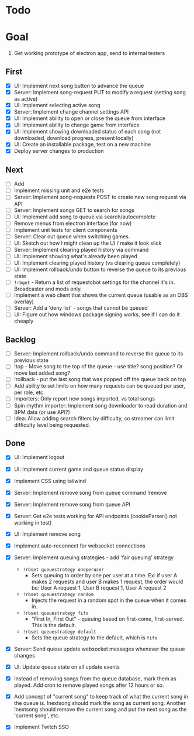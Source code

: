 # Todo

# Goal

1. Get working prototype of electron app, send to internal testers

## First

- [x] UI: Implement next song button to advance the queue
- [x] Server: Implement song-request PUT to modify a request (setting song as active)
- [x] UI: Implement selecting active song
- [x] Server: Implement change channel settings API
- [x] UI: Implement ability to open or close the queue from interface
- [x] UI: Implement ability to change game from interface
- [x] UI: Implement showing downloaded status of each song (not downloaded, download progress, present locally)
- [x] UI: Create an installable package, test on a new machine
- [x] Deploy server changes to production

## Next
- [ ] Add 
- [ ] Implement missing unit and e2e tests
- [ ] Server: Implement song-requests POST to create new song request via API
- [ ] Server: Implement songs GET to search for songs
- [ ] UI: Implement add song to queue via search/autocomplete
- [ ] Remove menus from electron interface (for now)
- [ ] Implement unit tests for client components
- [ ] Server: Clear out queue when switching games.
- [ ] UI: Sketch out how I might clean up the UI / make it look slick
- [ ] Server: Implement clearing played history via command
- [ ] UI: Implement showing what's already been played
- [ ] UI: Implement clearing played history (vs clearing queue completely)
- [ ] UI: Implement rollback/undo button to reverse the queue to its previous state
- [ ] `!rbget` - Return a list of requestobot settings for the channel it's in.  Broadcaster and mods only.
- [ ] Implement a web client that shows the current queue (usable as an OBS overlay)
- [ ] Server: Add a 'deny list' - songs that cannot be queued
- [ ] UI: Figure out how windows package signing works, see if I can do it cheaply

## Backlog

- [ ] Server: Implement rollback/undo command to reverse the queue to its previous state
- [ ] !top - Move song to the top of the queue - use title? song position? Or move last added song?
- [ ] !rollback - put the last song that was popped off the queue back on top
- [ ] Add ability to set limits on how many requests can be queued per user, per role, etc.
- [ ] Importers: Only report new songs imported, vs total songs
- [ ] Spin rhythm importer: Implement song downloader to read duration and BPM data (or use API?)
- [ ] Idea: Allow adding search filters by difficulty, so streamer can limit difficulty level being requested.

## Done

- [x] UI: Implement logout
- [x] UI: Implement current game and queue status display
- [x] Implement CSS using tailwind
- [x] Server: Implement remove song from queue command !remove
- [x] Server: Implement remove song from queue API
- [x] Server: Get e2e tests working for API endpoints (cookieParser() not working in test)
- [x] UI: Implement remove song
- [x] Implement auto-reconnect for websocket connections
- [x] Server: Implement queuing strategies - add 'fair queuing' strategy
  - `!rbset queuestrategy oneperuser`
    - Sets queuing to order by one per user at a time.  Ex: if user A makes 2 requests and user B makes 1 request, the order would be: User A request 1, User B request 1, User A request 2
  - `!rbset queuestrategy random`
    - Injects the request in a random spot in the queue when it comes in.
  - `!rbset queuestrategy fifo`
    - "First In, First Out" - queuing based on first-come, first-served.  This is the default.
  - `!rbset queuestrategy default`
    - Sets the queue strategy to the default, which is `fifo`
- [x] Server: Send queue update websocket messages whenever the queue changes
- [x] UI: Update queue state on all update events
- [x] Instead of removing songs from the queue database, mark them as played.  Add cron to remove played songs after 12 hours or so.
- [x] Add concept of "current song" to keep track of what the current song in the queue is.  !nextsong should mark the song as current song. Another !nextsong should remove the current song and put the next song as the 'current song', etc.
- [x] Implement Twitch SSO

